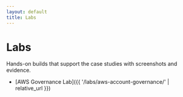 ```yaml
---
layout: default
title: Labs
---
```


# Labs

Hands-on builds that support the case studies with screenshots and evidence.

- [AWS Governance Lab]({{ '/labs/aws-account-governance/' | relative_url }})
